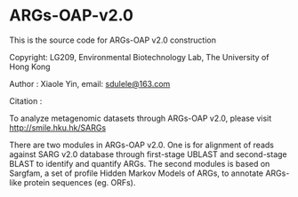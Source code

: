 # ARGs-OAP-v2.0
This is the source code for ARGs-OAP v2.0 construction

Copyright: LG209, Environmental Biotechnology Lab, The University of Hong Kong

Author   : Xiaole Yin, email: sdulele@163.com

Citation :

To analyze metagenomic datasets through ARGs-OAP v2.0, please visit http://smile.hku.hk/SARGs

There are two modules in ARGs-OAP v2.0. One is for alignment of reads against SARG v2.0 database through first-stage UBLAST and second-stage BLAST to identify and quantify ARGs. The second modules is based on Sargfam, a set of profile Hidden Markov Models of ARGs, to annotate ARGs-like protein sequences (eg. ORFs).
